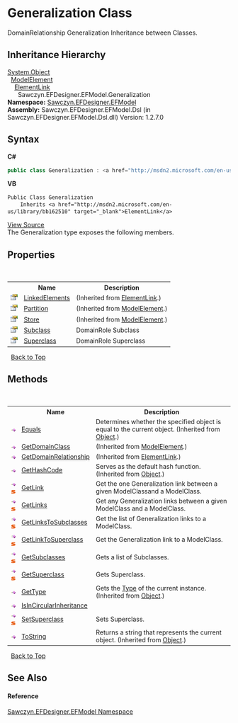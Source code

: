 # Generalization Class
 

DomainRelationship Generalization Inheritance between Classes.


## Inheritance Hierarchy
<a href="http://msdn2.microsoft.com/en-us/library/e5kfa45b" target="_blank">System.Object</a><br />&nbsp;&nbsp;<a href="http://msdn2.microsoft.com/en-us/library/bb162926" target="_blank">ModelElement</a><br />&nbsp;&nbsp;&nbsp;&nbsp;<a href="http://msdn2.microsoft.com/en-us/library/bb162510" target="_blank">ElementLink</a><br />&nbsp;&nbsp;&nbsp;&nbsp;&nbsp;&nbsp;Sawczyn.EFDesigner.EFModel.Generalization<br />
**Namespace:**&nbsp;<a href="N_Sawczyn_EFDesigner_EFModel">Sawczyn.EFDesigner.EFModel</a><br />**Assembly:**&nbsp;Sawczyn.EFDesigner.EFModel.Dsl (in Sawczyn.EFDesigner.EFModel.Dsl.dll) Version: 1.2.7.0

## Syntax

**C#**<br />
``` C#
public class Generalization : <a href="http://msdn2.microsoft.com/en-us/library/bb162510" target="_blank">ElementLink</a>
```

**VB**<br />
``` VB
Public Class Generalization
	Inherits <a href="http://msdn2.microsoft.com/en-us/library/bb162510" target="_blank">ElementLink</a>
```

<a href="https://github.com/msawczyn/EFDesigner/tree/master/src/Dsl/CustomCode/Partials/Generalization.cs" title="View the source code">View Source</a><br />
The Generalization type exposes the following members.


## Properties
&nbsp;<table><tr><th></th><th>Name</th><th>Description</th></tr><tr><td>![Public property](media/pubproperty.gif "Public property")</td><td><a href="http://msdn2.microsoft.com/en-us/library/bb139548" target="_blank">LinkedElements</a></td><td> (Inherited from <a href="http://msdn2.microsoft.com/en-us/library/bb162510" target="_blank">ElementLink</a>.)</td></tr><tr><td>![Public property](media/pubproperty.gif "Public property")</td><td><a href="http://msdn2.microsoft.com/en-us/library/bb139912" target="_blank">Partition</a></td><td> (Inherited from <a href="http://msdn2.microsoft.com/en-us/library/bb162926" target="_blank">ModelElement</a>.)</td></tr><tr><td>![Public property](media/pubproperty.gif "Public property")</td><td><a href="http://msdn2.microsoft.com/en-us/library/bb139916" target="_blank">Store</a></td><td> (Inherited from <a href="http://msdn2.microsoft.com/en-us/library/bb162926" target="_blank">ModelElement</a>.)</td></tr><tr><td>![Public property](media/pubproperty.gif "Public property")</td><td><a href="P_Sawczyn_EFDesigner_EFModel_Generalization_Subclass">Subclass</a></td><td>
DomainRole Subclass</td></tr><tr><td>![Public property](media/pubproperty.gif "Public property")</td><td><a href="P_Sawczyn_EFDesigner_EFModel_Generalization_Superclass">Superclass</a></td><td>
DomainRole Superclass</td></tr></table>&nbsp;
<a href="#generalization-class">Back to Top</a>

## Methods
&nbsp;<table><tr><th></th><th>Name</th><th>Description</th></tr><tr><td>![Public method](media/pubmethod.gif "Public method")</td><td><a href="http://msdn2.microsoft.com/en-us/library/bsc2ak47" target="_blank">Equals</a></td><td>
Determines whether the specified object is equal to the current object.
 (Inherited from <a href="http://msdn2.microsoft.com/en-us/library/e5kfa45b" target="_blank">Object</a>.)</td></tr><tr><td>![Public method](media/pubmethod.gif "Public method")</td><td><a href="http://msdn2.microsoft.com/en-us/library/bb131174" target="_blank">GetDomainClass</a></td><td> (Inherited from <a href="http://msdn2.microsoft.com/en-us/library/bb162926" target="_blank">ModelElement</a>.)</td></tr><tr><td>![Public method](media/pubmethod.gif "Public method")</td><td><a href="http://msdn2.microsoft.com/en-us/library/bb130677" target="_blank">GetDomainRelationship</a></td><td> (Inherited from <a href="http://msdn2.microsoft.com/en-us/library/bb162510" target="_blank">ElementLink</a>.)</td></tr><tr><td>![Public method](media/pubmethod.gif "Public method")</td><td><a href="http://msdn2.microsoft.com/en-us/library/zdee4b3y" target="_blank">GetHashCode</a></td><td>
Serves as the default hash function.
 (Inherited from <a href="http://msdn2.microsoft.com/en-us/library/e5kfa45b" target="_blank">Object</a>.)</td></tr><tr><td>![Public method](media/pubmethod.gif "Public method")![Static member](media/static.gif "Static member")</td><td><a href="M_Sawczyn_EFDesigner_EFModel_Generalization_GetLink">GetLink</a></td><td>
Get the one Generalization link between a given ModelClassand a ModelClass.</td></tr><tr><td>![Public method](media/pubmethod.gif "Public method")![Static member](media/static.gif "Static member")</td><td><a href="M_Sawczyn_EFDesigner_EFModel_Generalization_GetLinks">GetLinks</a></td><td>
Get any Generalization links between a given ModelClass and a ModelClass.</td></tr><tr><td>![Public method](media/pubmethod.gif "Public method")![Static member](media/static.gif "Static member")</td><td><a href="M_Sawczyn_EFDesigner_EFModel_Generalization_GetLinksToSubclasses">GetLinksToSubclasses</a></td><td>
Get the list of Generalization links to a ModelClass.</td></tr><tr><td>![Public method](media/pubmethod.gif "Public method")![Static member](media/static.gif "Static member")</td><td><a href="M_Sawczyn_EFDesigner_EFModel_Generalization_GetLinkToSuperclass">GetLinkToSuperclass</a></td><td>
Get the Generalization link to a ModelClass.</td></tr><tr><td>![Public method](media/pubmethod.gif "Public method")![Static member](media/static.gif "Static member")</td><td><a href="M_Sawczyn_EFDesigner_EFModel_Generalization_GetSubclasses">GetSubclasses</a></td><td>
Gets a list of Subclasses.</td></tr><tr><td>![Public method](media/pubmethod.gif "Public method")![Static member](media/static.gif "Static member")</td><td><a href="M_Sawczyn_EFDesigner_EFModel_Generalization_GetSuperclass">GetSuperclass</a></td><td>
Gets Superclass.</td></tr><tr><td>![Public method](media/pubmethod.gif "Public method")</td><td><a href="http://msdn2.microsoft.com/en-us/library/dfwy45w9" target="_blank">GetType</a></td><td>
Gets the <a href="http://msdn2.microsoft.com/en-us/library/42892f65" target="_blank">Type</a> of the current instance.
 (Inherited from <a href="http://msdn2.microsoft.com/en-us/library/e5kfa45b" target="_blank">Object</a>.)</td></tr><tr><td>![Public method](media/pubmethod.gif "Public method")</td><td><a href="M_Sawczyn_EFDesigner_EFModel_Generalization_IsInCircularInheritance">IsInCircularInheritance</a></td><td /></tr><tr><td>![Public method](media/pubmethod.gif "Public method")![Static member](media/static.gif "Static member")</td><td><a href="M_Sawczyn_EFDesigner_EFModel_Generalization_SetSuperclass">SetSuperclass</a></td><td>
Sets Superclass.</td></tr><tr><td>![Public method](media/pubmethod.gif "Public method")</td><td><a href="http://msdn2.microsoft.com/en-us/library/7bxwbwt2" target="_blank">ToString</a></td><td>
Returns a string that represents the current object.
 (Inherited from <a href="http://msdn2.microsoft.com/en-us/library/e5kfa45b" target="_blank">Object</a>.)</td></tr></table>&nbsp;
<a href="#generalization-class">Back to Top</a>

## See Also


#### Reference
<a href="N_Sawczyn_EFDesigner_EFModel">Sawczyn.EFDesigner.EFModel Namespace</a><br />